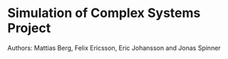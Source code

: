 # Simulation of Complex Systems Project

Authors: Mattias Berg, Felix Ericsson, Eric Johansson and Jonas Spinner
